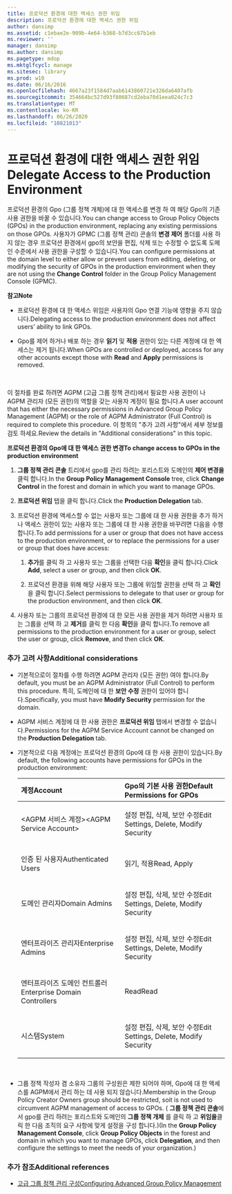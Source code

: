```yaml
---
title: 프로덕션 환경에 대한 액세스 권한 위임
description: 프로덕션 환경에 대한 액세스 권한 위임
author: dansimp
ms.assetid: c1ebae2e-909b-4e64-b368-b7d3cc67b1eb
ms.reviewer: ''
manager: dansimp
ms.author: dansimp
ms.pagetype: mdop
ms.mktglfcycl: manage
ms.sitesec: library
ms.prod: w10
ms.date: 06/16/2016
ms.openlocfilehash: 4667a23f1584d7aab6143860721e326da6407afb
ms.sourcegitcommit: 354664bc527d93f80687cd2eba70d1eea024c7c3
ms.translationtype: MT
ms.contentlocale: ko-KR
ms.lasthandoff: 06/26/2020
ms.locfileid: "10821013"
---
```

# <span data-ttu-id="ed6c1-103">프로덕션 환경에 대한 액세스 권한 위임</span><span class="sxs-lookup"><span data-stu-id="ed6c1-103">Delegate Access to the Production Environment</span></span>


<span data-ttu-id="ed6c1-104">프로덕션 환경의 Gpo (그룹 정책 개체)에 대 한 액세스를 변경 하 여 해당 Gpo의 기존 사용 권한을 바꿀 수 있습니다.</span><span class="sxs-lookup"><span data-stu-id="ed6c1-104">You can change access to Group Policy Objects (GPOs) in the production environment, replacing any existing permissions on those GPOs.</span></span> <span data-ttu-id="ed6c1-105">사용자가 GPMC (그룹 정책 관리) 콘솔의 **변경 제어** 폴더를 사용 하지 않는 경우 프로덕션 환경에서 gpo의 보안을 편집, 삭제 또는 수정할 수 없도록 도메인 수준에서 사용 권한을 구성할 수 있습니다.</span><span class="sxs-lookup"><span data-stu-id="ed6c1-105">You can configure permissions at the domain level to either allow or prevent users from editing, deleting, or modifying the security of GPOs in the production environment when they are not using the **Change Control** folder in the Group Policy Management Console (GPMC).</span></span>

**<span data-ttu-id="ed6c1-106">참고</span><span class="sxs-lookup"><span data-stu-id="ed6c1-106">Note</span></span>**  
-   <span data-ttu-id="ed6c1-107">프로덕션 환경에 대 한 액세스 위임은 사용자의 Gpo 연결 기능에 영향을 주지 않습니다.</span><span class="sxs-lookup"><span data-stu-id="ed6c1-107">Delegating access to the production environment does not affect users’ ability to link GPOs.</span></span>

-   <span data-ttu-id="ed6c1-108">Gpo를 제어 하거나 배포 하는 경우 **읽기** 및 **적용** 권한이 있는 다른 계정에 대 한 액세스는 제거 됩니다.</span><span class="sxs-lookup"><span data-stu-id="ed6c1-108">When GPOs are controlled or deployed, access for any other accounts except those with **Read** and **Apply** permissions is removed.</span></span>

 

<span data-ttu-id="ed6c1-109">이 절차를 완료 하려면 AGPM (고급 그룹 정책 관리)에서 필요한 사용 권한이 나 AGPM 관리자 (모든 권한)의 역할을 갖는 사용자 계정이 필요 합니다.</span><span class="sxs-lookup"><span data-stu-id="ed6c1-109">A user account that has either the necessary permissions in Advanced Group Policy Management (AGPM) or the role of AGPM Administrator (Full Control) is required to complete this procedure.</span></span> <span data-ttu-id="ed6c1-110">이 항목의 "추가 고려 사항"에서 세부 정보를 검토 하세요.</span><span class="sxs-lookup"><span data-stu-id="ed6c1-110">Review the details in "Additional considerations" in this topic.</span></span>

**<span data-ttu-id="ed6c1-111">프로덕션 환경의 Gpo에 대 한 액세스 권한 변경</span><span class="sxs-lookup"><span data-stu-id="ed6c1-111">To change access to GPOs in the production environment</span></span>**

1.  <span data-ttu-id="ed6c1-112">**그룹 정책 관리 콘솔** 트리에서 gpo를 관리 하려는 포리스트와 도메인의 **제어 변경을** 클릭 합니다.</span><span class="sxs-lookup"><span data-stu-id="ed6c1-112">In the **Group Policy Management Console** tree, click **Change Control** in the forest and domain in which you want to manage GPOs.</span></span>

2.  <span data-ttu-id="ed6c1-113">**프로덕션 위임** 탭을 클릭 합니다.</span><span class="sxs-lookup"><span data-stu-id="ed6c1-113">Click the **Production Delegation** tab.</span></span>

3.  <span data-ttu-id="ed6c1-114">프로덕션 환경에 액세스할 수 없는 사용자 또는 그룹에 대 한 사용 권한을 추가 하거나 액세스 권한이 있는 사용자 또는 그룹에 대 한 사용 권한을 바꾸려면 다음을 수행 합니다.</span><span class="sxs-lookup"><span data-stu-id="ed6c1-114">To add permissions for a user or group that does not have access to the production environment, or to replace the permissions for a user or group that does have access:</span></span>

    1.  <span data-ttu-id="ed6c1-115">**추가**를 클릭 하 고 사용자 또는 그룹을 선택한 다음 **확인**을 클릭 합니다.</span><span class="sxs-lookup"><span data-stu-id="ed6c1-115">Click **Add**, select a user or group, and then click **OK**.</span></span>

    2.  <span data-ttu-id="ed6c1-116">프로덕션 환경을 위해 해당 사용자 또는 그룹에 위임할 권한을 선택 하 고 **확인**을 클릭 합니다.</span><span class="sxs-lookup"><span data-stu-id="ed6c1-116">Select permissions to delegate to that user or group for the production environment, and then click **OK**.</span></span>

4.  <span data-ttu-id="ed6c1-117">사용자 또는 그룹의 프로덕션 환경에 대 한 모든 사용 권한을 제거 하려면 사용자 또는 그룹을 선택 하 고 **제거**를 클릭 한 다음 **확인**을 클릭 합니다.</span><span class="sxs-lookup"><span data-stu-id="ed6c1-117">To remove all permissions to the production environment for a user or group, select the user or group, click **Remove**, and then click **OK**.</span></span>

### <span data-ttu-id="ed6c1-118">추가 고려 사항</span><span class="sxs-lookup"><span data-stu-id="ed6c1-118">Additional considerations</span></span>

-   <span data-ttu-id="ed6c1-119">기본적으로이 절차를 수행 하려면 AGPM 관리자 (모든 권한) 여야 합니다.</span><span class="sxs-lookup"><span data-stu-id="ed6c1-119">By default, you must be an AGPM Administrator (Full Control) to perform this procedure.</span></span> <span data-ttu-id="ed6c1-120">특히, 도메인에 대 한 **보안 수정** 권한이 있어야 합니다.</span><span class="sxs-lookup"><span data-stu-id="ed6c1-120">Specifically, you must have **Modify Security** permission for the domain.</span></span>

-   <span data-ttu-id="ed6c1-121">AGPM 서비스 계정에 대 한 사용 권한은 **프로덕션 위임** 탭에서 변경할 수 없습니다.</span><span class="sxs-lookup"><span data-stu-id="ed6c1-121">Permissions for the AGPM Service Account cannot be changed on the **Production Delegation** tab.</span></span>

-   <span data-ttu-id="ed6c1-122">기본적으로 다음 계정에는 프로덕션 환경의 Gpo에 대 한 사용 권한이 있습니다.</span><span class="sxs-lookup"><span data-stu-id="ed6c1-122">By default, the following accounts have permissions for GPOs in the production environment:</span></span>

    <table>
    <colgroup>
    <col width="50%" />
    <col width="50%" />
    </colgroup>
    <thead>
    <tr class="header">
    <th align="left"><span data-ttu-id="ed6c1-123">계정</span><span class="sxs-lookup"><span data-stu-id="ed6c1-123">Account</span></span></th>
    <th align="left"><span data-ttu-id="ed6c1-124">Gpo의 기본 사용 권한</span><span class="sxs-lookup"><span data-stu-id="ed6c1-124">Default Permissions for GPOs</span></span></th>
    </tr>
    </thead>
    <tbody>
    <tr class="odd">
    <td align="left"><p><span data-ttu-id="ed6c1-125">&lt;AGPM 서비스 계정&gt;</span><span class="sxs-lookup"><span data-stu-id="ed6c1-125">&lt;AGPM Service Account&gt;</span></span></p></td>
    <td align="left"><p><span data-ttu-id="ed6c1-126">설정 편집, 삭제, 보안 수정</span><span class="sxs-lookup"><span data-stu-id="ed6c1-126">Edit Settings, Delete, Modify Security</span></span></p></td>
    </tr>
    <tr class="even">
    <td align="left"><p><span data-ttu-id="ed6c1-127">인증 된 사용자</span><span class="sxs-lookup"><span data-stu-id="ed6c1-127">Authenticated Users</span></span></p></td>
    <td align="left"><p><span data-ttu-id="ed6c1-128">읽기, 적용</span><span class="sxs-lookup"><span data-stu-id="ed6c1-128">Read, Apply</span></span></p></td>
    </tr>
    <tr class="odd">
    <td align="left"><p><span data-ttu-id="ed6c1-129">도메인 관리자</span><span class="sxs-lookup"><span data-stu-id="ed6c1-129">Domain Admins</span></span></p></td>
    <td align="left"><p><span data-ttu-id="ed6c1-130">설정 편집, 삭제, 보안 수정</span><span class="sxs-lookup"><span data-stu-id="ed6c1-130">Edit Settings, Delete, Modify Security</span></span></p></td>
    </tr>
    <tr class="even">
    <td align="left"><p><span data-ttu-id="ed6c1-131">엔터프라이즈 관리자</span><span class="sxs-lookup"><span data-stu-id="ed6c1-131">Enterprise Admins</span></span></p></td>
    <td align="left"><p><span data-ttu-id="ed6c1-132">설정 편집, 삭제, 보안 수정</span><span class="sxs-lookup"><span data-stu-id="ed6c1-132">Edit Settings, Delete, Modify Security</span></span></p></td>
    </tr>
    <tr class="odd">
    <td align="left"><p><span data-ttu-id="ed6c1-133">엔터프라이즈 도메인 컨트롤러</span><span class="sxs-lookup"><span data-stu-id="ed6c1-133">Enterprise Domain Controllers</span></span></p></td>
    <td align="left"><p><span data-ttu-id="ed6c1-134">Read</span><span class="sxs-lookup"><span data-stu-id="ed6c1-134">Read</span></span></p></td>
    </tr>
    <tr class="even">
    <td align="left"><p><span data-ttu-id="ed6c1-135">시스템</span><span class="sxs-lookup"><span data-stu-id="ed6c1-135">System</span></span></p></td>
    <td align="left"><p><span data-ttu-id="ed6c1-136">설정 편집, 삭제, 보안 수정</span><span class="sxs-lookup"><span data-stu-id="ed6c1-136">Edit Settings, Delete, Modify Security</span></span></p></td>
    </tr>
    </tbody>
    </table>

     

-   <span data-ttu-id="ed6c1-137">그룹 정책 작성자 겸 소유자 그룹의 구성원은 제한 되어야 하며, Gpo에 대 한 액세스를 AGPM에서 관리 하는 데 사용 되지 않습니다.</span><span class="sxs-lookup"><span data-stu-id="ed6c1-137">Membership in the Group Policy Creator Owners group should be restricted, soit is not used to circumvent AGPM management of access to GPOs.</span></span> <span data-ttu-id="ed6c1-138">( **그룹 정책 관리 콘솔**에서 gpo를 관리 하려는 포리스트와 도메인의 **그룹 정책 개체** 를 클릭 하 고 **위임을**클릭 한 다음 조직의 요구 사항에 맞게 설정을 구성 합니다.)</span><span class="sxs-lookup"><span data-stu-id="ed6c1-138">(In the **Group Policy Management Console**, click **Group Policy Objects** in the forest and domain in which you want to manage GPOs, click **Delegation**, and then configure the settings to meet the needs of your organization.)</span></span>

### <span data-ttu-id="ed6c1-139">추가 참조</span><span class="sxs-lookup"><span data-stu-id="ed6c1-139">Additional references</span></span>

-   [<span data-ttu-id="ed6c1-140">고급 그룹 정책 관리 구성</span><span class="sxs-lookup"><span data-stu-id="ed6c1-140">Configuring Advanced Group Policy Management</span></span>](configuring-advanced-group-policy-management.md)

 

 





